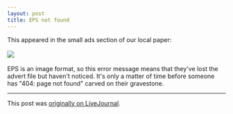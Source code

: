 ```yaml
---
layout: post
title: EPS not found
---
```


<div class="entry-item s2-entrytext">This appeared in the small ads section of our local paper:<br/><br/><a href="http://picasaweb.google.com/tim.hutton/Storage/photo#5178427906971044914" rel="nofollow"><img src="http://lh6.google.com/tim.hutton/R914vrH6jDI/AAAAAAAABE8/V0ppgadvrH4/s400/eps_not_found.jpg"/></a><br/><br/>EPS is an image format, so this error message means that they've lost the advert file but haven't noticed. It's only a matter of time before someone has "404: page not found" carved on their gravestone.</div><p><hr></p><p>This post was <a href="http://ferkeltongs.livejournal.com/16867.html">originally on LiveJournal</a>.</p>